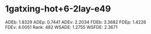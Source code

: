 # 1gatxing-hot+6-2lay-e49

ADEb: 1.8329
ADEp: 0.7441
ADEv: 2.2034
FDEb: 3.3682
FDEp: 1.4226
FDEv: 4.0051
Rank: 482
WSADE: 1.2755
WSFDE: 2.3671